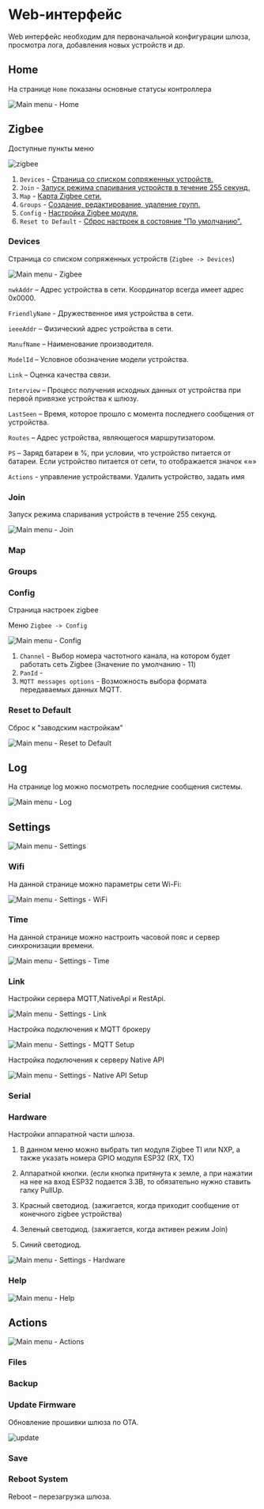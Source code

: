 # Web-интерфейс
Web интерфейс необходим для первоначальной конфигурации шлюза, просмотра лога, добавления новых устройств и др.

## Home
На странице `Home` показаны основные статусы контроллера

![Main menu - Home](/img/slshome.png)

## Zigbee
Доступные пункты меню

![zigbee](/img/main_menu-zigbee.png)
1. `Devices` - [Страница со списком сопряженных устройств.](#Devices)
1. `Join` - [Запуск режима спаривания устройств в течение 255 секунд.](#Join)
1. `Map` - [Карта Zigbee сети.](#Map)
1. `Groups` - [Cоздание, редактирование, удаление групп.](#Groups)
1. `Config` - [Настройка Zigbee модуля.](#Config)
1. `Reset to Default` - [Сброс настроек в состояние "По умолчанию".](#Reset-to-Default)

### Devices
Страница со списком сопряженных устройств (`Zigbee -> Devices`)

![Main menu - Zigbee](/img/slszigbee.png)

`nwkAddr` – Адрес устройства в сети. Координатор всегда имеет адрес 0x0000. 

`FriendlyName` - Дружественное имя устройства в сети. 

`ieeeAddr` – Физический адрес устройства в сети. 

`ManufName` – Наименование производителя. 

`ModelId` – Условное обозначение модели устройства. 

`Link` – Оценка качества связи. 

`Interview` – Процесс получения исходных данных от устройства при первой привязке устройства к шлюзу. 

`LastSeen` – Время, которое прошло с момента последнего сообщения от устройства. 

`Routes` – Адрес устройства, являющегося маршрутизатором. 

`PS` – Заряд батареи в %, при условии, что устройство питается от батареи. Если устройство питается от сети, то отображается значок «≈» 

`Actions` - управление устройствами. Удалить устройство, задать имя

### Join
Запуск режима спаривания устройств в течение 255 секунд.

![Main menu - Join](/img/zigbee-join.png)

### Map

### Groups

### Config
Страница настроек zigbee

Меню `Zigbee -> Config`

![Main menu - Config](/img/zigbee-config.png)

1. `Channel` - Выбор номера частотного канала, на котором будет работать сеть Zigbee (Значение по умолчанию - 11)
1. `PanId` - 
1. `MQTT messages options` - Возможность выбора формата передаваемых данных MQTT.

### Reset to Default
Сброс к "заводским настройкам"

![Main menu - Reset to Default](/img/zigbee-reset.png)

## Log
На странице log можно посмотреть последние сообщения системы.

![Main menu - Log](/img/slslog2.png)

## Settings
![Main menu - Settings](/img/main_menu-settings.png)

### Wifi
На данной странице можно параметры сети Wi-Fi:

![Main menu - Settings - WiFi](/img/slswifi.png)

### Time
На данной странице можно настроить часовой пояс и сервер синхронизации времени.

![Main menu - Settings - Time](/img/slstime.png)

### Link
Настройки сервера MQTT,NativeApi и  RestApi.

![Main menu - Settings - Link](/img/slssetuplink.png)

Настройка подключения к MQTT брокеру

![Main menu - Settings - MQTT Setup](/img/slssetupmqtt.png)

Настройка подключения к серверу Native API

![Main menu - Settings - Native API Setup](/img/slssetupnapive.png)

### Serial

### Hardware
Настройки аппаратной части шлюза.

1) В данном меню можно выбрать тип модуля Zigbee TI или NXP, а также указать номера GPIO модуля ESP32 (RX, TX)

2) Аппаратной кнопки. (если кнопка притянута к земле, а при нажатии на нее на вход ESP32 подается 3.3В, то обязательно нужно ставить галку PullUp.

3) Красный светодиод. (зажигается, когда приходит сообщение от конечного zigbee устройства)

4) Зеленый светодиод. (зажигается, когда активен режим Join)

5) Синий светодиод.

![Main menu - Settings - Hardware](/img/slssetuphw.png)

### Help
![Main menu - Help](/img/main_menu-help.png)

## Actions
![Main menu - Actions](/img/main_menu-actions.png)

### Files

### Backup 

### Update Firmware
Обновление прошивки шлюза по ОТА.

![update](/img/slsupdate.png)

### Save

### Reboot System
Reboot – перезагрузка шлюза.

